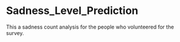 # Sadness_Level_Prediction

This a sadness count analysis for the people who volunteered for the survey.
